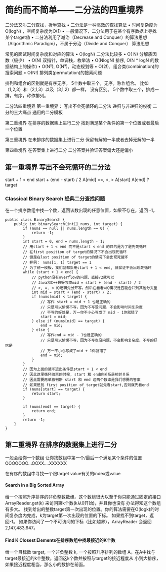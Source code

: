 # 简约而不简单——二分法的四重境界

二分法又叫二分查找，折半查找
• 二分法是一种高效的查找算法
• 时间复杂度为O(logN) ，空间复杂度为O(1)
• 一般情况下，二分法用于在某个有序数据上寻找某个target值
• 二分法利用了减治（Decrease and Conquer）的算法思想（Algorithmic Paradigm），不属于分治（Divide and Conquer）
算法思想

常见的面试时间复杂度和对应的算法
• O(logN) 二分法比较多
• O( N) 分解质因数（极少）
• O(N) 双指针，单调栈，枚举法
• O(NlogN) 排序, O(N * logN 的数据结构上的操作)
• O(N²), O(N³)，动态规划等
• O(2!)，组合类(combination)的搜索问题
• O(N!) 排列类(permutation)的搜索问题

排列和组合的区别就是有序无序。
5个数中取三个，无序，称作组合。 比如
（1,2,3）和（2,1,3）以及（3,1,2）都一样，
没有区别。
5个数中取三个，排成一排，有序，称作排列。

二分法四重境界
第一重境界：
写出不会死循环的二分法
递归与非递归的权衡
二分的三大痛点
通用的二分模板

第二重境界
在排序的数据集上进行二分
找到满足某个条件的第一个位置或者最后一个位置

第三重境界
在未排序的数据集上进行二分
保留有解的一半或者去掉无解的一半

第四重境界
在答案集上进行二分
二分答案并验证答案偏大还是偏小

## 第一重境界 写出不会死循环的二分法

start + 1 < end
start + (end - start) / 2
A[mid] ==, <, >
A[start] A[end] ? target

### Classical Binary Search 经典二分查找问题

在一个排序数组中找一个数，返回该数出现的任意位置，如果不存在，返回 -1。

```aidl
public class BinarySearch {
    public int binarySearch(int[] nums, int target) {
        if (nums == null || nums.length == 0) {
            return -1;
        }
        int start = 0, end = nums.length - 1;
        // 用start + 1 < end 而不是start < end 的目的是为了避免死循环
        // 在first position of target的情况下不会出现死循环
        // 但是在last position of target的情况下会出现死循环
        // 样例： nums[1, 1] target == 1
        // 为了统一模板，我们就都采用start + 1 < end, 就保证不会出现死循环
        while (start + 1 < end) {
            // python没有overflow的问题，直接/2就可以
            // Java和C++最好写成mid = start + (end - start) / 2
            // >, =, < 的逻辑先分开写，然后在看看=的情况是否能合并到其他分支里
            int mid = start + (end - start) / 2;
            if (nums[mid] < target) {
                // 写作 start = mid + 1 也是正确的
                // 只是可以偷懒不写，因为不写没问题，不会影响时间复杂度
                // 不写的好处是，万一你不小心写成了 mid - 1你就错了
                start = mid;
            } else if (nums[mid] == target) {
                end = mid;
            } else {
                // 写作end = mid - 1也是正确的
                // 只是可以偷懒不写，因为不写也没问题，不会影响复杂度，不写的好吃是
                // 万一不小心写成了mid + 1你就错了
                end = mid;
            }
        }
        // 因为上面的循环退出条件是start + 1 < end
        // 因此这里循环结束的时候, start 和 end的关系是相邻关系
        // 因此需要再单独判断 start 和 end 这两个数谁是我们想要的答案
        // 如果是找 first position of target就先看start,否则就先看end
        if (nums[start] == target) {
            return start;
        }
        
        if (nums[end] == target) {
            return end;
        }
        return -1;
    }
}
```

## 第二重境界 在排序的数据集上进行二分
一般会给你一个数组
让你找数组中第一个/最后一个满足某个条件的位置
OOOOOOO...OOXX….XXXXXX

在有序的数组中寻找一个跟target value有关的index或value

#### Search in a Big Sorted Array
给一个按照升序排序的非负整数数组。这个数组很大以至于你只能通过固定的接口 ArrayReader.get(k) 来访问第k个数(k从0开始)，并且你也没有
办法得知这个数组有多大。
找到给出的整数target第一次出现的位置。你的算法需要在O(logk)的时间复杂度内完成，k为target第一次出现的位置的下标。
如果找不到target，返回-1。
如果你访问了一个不可访问的下标（比如越界），ArrayReader 会返回2,147,483,647。

#### Find K Closest Elements在排序数组中找最接近的K个数

给一个目标数 target, 一个非负整数 k, 一个按照升序排列的数组 A。在A中找与target最接近的k个整数。返回这k个数并按照与target的接近程度从
小到大排序，如果接近程度相当，那么小的数排在前面。






